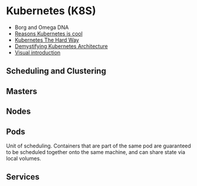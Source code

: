 # Kubernetes (K8S)

* Borg and Omega DNA
* [Reasons Kubernetes is cool](https://jvns.ca/blog/2017/10/05/reasons-kubernetes-is-cool/)
* [Kubernetes The Hard Way](https://github.com/kelseyhightower/kubernetes-the-hard-way)
* [Demystifying Kubernetes Architecture](https://github.com/ajeetraina/docker101/blob/master/play-with-kubernetes/concepts/README.md)
* [Visual introduction](https://medium.com/google-cloud/kubernetes-101-pods-nodes-containers-and-clusters-c1509e409e16)

## Scheduling and Clustering

## Masters

## Nodes

## Pods

Unit of scheduling. Containers that are part of the same pod are guaranteed to be scheduled together onto the same machine, and can share state via local volumes.

## Services


